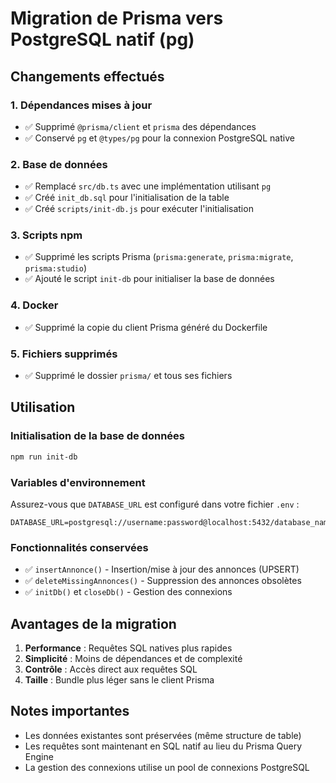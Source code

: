 # Migration de Prisma vers PostgreSQL natif (pg)

## Changements effectués

### 1. Dépendances mises à jour

- ✅ Supprimé `@prisma/client` et `prisma` des dépendances
- ✅ Conservé `pg` et `@types/pg` pour la connexion PostgreSQL native

### 2. Base de données

- ✅ Remplacé `src/db.ts` avec une implémentation utilisant `pg`
- ✅ Créé `init_db.sql` pour l'initialisation de la table
- ✅ Créé `scripts/init-db.js` pour exécuter l'initialisation

### 3. Scripts npm

- ✅ Supprimé les scripts Prisma (`prisma:generate`, `prisma:migrate`, `prisma:studio`)
- ✅ Ajouté le script `init-db` pour initialiser la base de données

### 4. Docker

- ✅ Supprimé la copie du client Prisma généré du Dockerfile

### 5. Fichiers supprimés

- ✅ Supprimé le dossier `prisma/` et tous ses fichiers

## Utilisation

### Initialisation de la base de données

```bash
npm run init-db
```

### Variables d'environnement

Assurez-vous que `DATABASE_URL` est configuré dans votre fichier `.env` :

```
DATABASE_URL=postgresql://username:password@localhost:5432/database_name
```

### Fonctionnalités conservées

- ✅ `insertAnnonce()` - Insertion/mise à jour des annonces (UPSERT)
- ✅ `deleteMissingAnnonces()` - Suppression des annonces obsolètes
- ✅ `initDb()` et `closeDb()` - Gestion des connexions

## Avantages de la migration

1. **Performance** : Requêtes SQL natives plus rapides
2. **Simplicité** : Moins de dépendances et de complexité
3. **Contrôle** : Accès direct aux requêtes SQL
4. **Taille** : Bundle plus léger sans le client Prisma

## Notes importantes

- Les données existantes sont préservées (même structure de table)
- Les requêtes sont maintenant en SQL natif au lieu du Prisma Query Engine
- La gestion des connexions utilise un pool de connexions PostgreSQL
